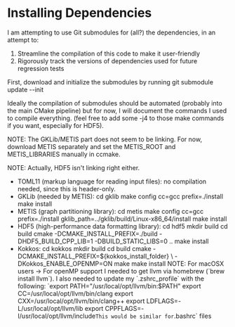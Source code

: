 # Installing Dependencies

I am attempting to use Git submodules for (all?) the dependencies, in an attempt
to:
1. Streamline the compilation of this code to make it user-friendly
2. Rigorously track the versions of dependencies used for future regression
   tests

First, download and initialize the submodules by running
    git submodule update --init

Ideally the compilation of submodules should be automated (probably into the
main CMake pipeline) but for now, I will document the commands I used to
compile everything. (feel free to add some -j4 to those make commands if you
want, especially for HDF5).

NOTE: The GKLib/METIS part does not seem to be linking. For now, download METIS
separately and set the METIS_ROOT and METIS_LIBRARIES manually in ccmake.

NOTE: Actually, HDF5 isn't linking right either.

 - TOML11 (markup language for reading input files): no compilation needed,
   since this is header-only.
 - GKLib (needed by METIS):
    cd gklib
    make config cc=gcc prefix=./install
    make install
 - METIS (graph partitioning library):
    cd metis
    make config cc=gcc prefix=./install gklib_path=../gklib/build/Linux-x86_64/install
    make install
 - HDF5 (high-performance data formatting library):
    cd hdf5
    mkdir build
    cd build
    cmake -DCMAKE_INSTALL_PREFIX=./build -DHDF5_BUILD_CPP_LIB=1 -DBUILD_STATIC_LIBS=0 ..
    make install
 - Kokkos:
      cd kokkos
      mkdir build
      cd build
      cmake -DCMAKE_INSTALL_PREFIX=${kokkos_install_folder} \
            -DKokkos_ENABLE_OPENMP=ON
      make
      make install
      NOTE: For macOSX users -> For openMP support I needed to get llvm via homebrew (`brew install llvm`). I also needed to update my `.zshrc_profile` with the following:
      `export PATH="/usr/local/opt/llvm/bin:$PATH"
      export CC=/usr/local/opt/llvm/bin/clang
      export CXX=/usr/local/opt/llvm/bin/clang++
      export LDFLAGS=-L/usr/local/opt/llvm/lib
      export CPPFLAGS=-I/usr/local/opt/llvm/include`
      This would be similar for `.bashrc` files

